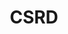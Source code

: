 ---
title: "CSRD"
description: ""
banner: "98e16360-a366-4b78-8e0a-031da07fdacb/images/exoscale-icon.png"

weight: 3
---